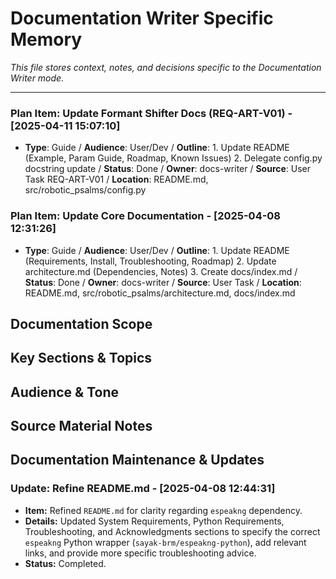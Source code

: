 # Documentation Writer Specific Memory

*This file stores context, notes, and decisions specific to the Documentation Writer mode.*

---


### Plan Item: Update Formant Shifter Docs (REQ-ART-V01) - [2025-04-11 15:07:10]
- **Type**: Guide / **Audience**: User/Dev / **Outline**: 1. Update README (Example, Param Guide, Roadmap, Known Issues) 2. Delegate config.py docstring update / **Status**: Done / **Owner**: docs-writer / **Source**: User Task REQ-ART-V01 / **Location**: README.md, src/robotic_psalms/config.py


### Plan Item: Update Core Documentation - [2025-04-08 12:31:26]
- **Type**: Guide / **Audience**: User/Dev / **Outline**: 1. Update README (Requirements, Install, Troubleshooting, Roadmap) 2. Update architecture.md (Dependencies, Notes) 3. Create docs/index.md / **Status**: Done / **Owner**: docs-writer / **Source**: User Task / **Location**: README.md, src/robotic_psalms/architecture.md, docs/index.md

## Documentation Scope
<!-- Describe the documentation task -->

## Key Sections & Topics
<!-- Outline the document structure -->

## Audience & Tone
<!-- Define the target audience and writing style -->

## Source Material Notes
<!-- Link to relevant code, specs, or discussions -->

## Documentation Maintenance & Updates

### Update: Refine README.md - [2025-04-08 12:44:31]
- **Item:** Refined `README.md` for clarity regarding `espeakng` dependency.
- **Details:** Updated System Requirements, Python Requirements, Troubleshooting, and Acknowledgments sections to specify the correct `espeakng` Python wrapper (`sayak-brm/espeakng-python`), add relevant links, and provide more specific troubleshooting advice.
- **Status:** Completed.